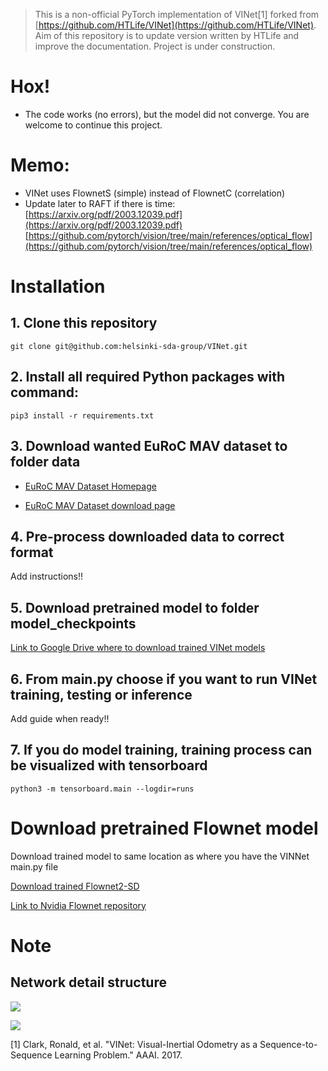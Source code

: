 

> This is a non-official PyTorch implementation of VINet[1] forked from [https://github.com/HTLife/VINet](https://github.com/HTLife/VINet). Aim of this repository is to update version written by HTLife and improve the documentation. Project is under construction.

# Hox!

- The code works (no errors), but the model did not converge. You are welcome to continue this project.

# Memo:

- VINet uses FlownetS (simple) instead of FlownetC (correlation)
- Update later to RAFT if there is time: [https://arxiv.org/pdf/2003.12039.pdf](https://arxiv.org/pdf/2003.12039.pdf) [https://github.com/pytorch/vision/tree/main/references/optical_flow](https://github.com/pytorch/vision/tree/main/references/optical_flow)

# Installation

## 1. Clone this repository

```
git clone git@github.com:helsinki-sda-group/VINet.git
```

## 2. Install all required Python packages with command:

```
pip3 install -r requirements.txt
```

## 3. Download wanted EuRoC MAV dataset to folder data

- [EuRoC MAV Dataset Homepage](https://projects.asl.ethz.ch/datasets/doku.php?id=kmavvisualinertialdatasets#available_data)

- [EuRoC MAV Dataset download page](http://robotics.ethz.ch/~asl-datasets/ijrr_euroc_mav_dataset/)

## 4. Pre-process downloaded data to correct format

Add instructions!!

## 5. Download pretrained model to folder model_checkpoints

[Link to Google Drive where to download trained VINet models](https://drive.google.com/drive/folders/1YesyMdkfIF-S8udJVCJTXpGbZG_yyEyw?usp=sharing)

## 6. From main.py choose if you want to run VINet training, testing or inference

Add guide when ready!!

## 7. If you do model training, training process can be visualized with tensorboard

```
python3 -m tensorboard.main --logdir=runs
```

# Download pretrained Flownet model

Download trained model to same location as where you have the VINNet main.py file

[Download trained Flownet2-SD](https://drive.google.com/file/d/1QW03eyYG_vD-dT-Mx4wopYvtPu_msTKn/view?usp=sharing)

[Link to Nvidia Flownet repository](https://github.com/NVIDIA/flownet2-pytorch)


# Note
## Network detail structure
![](./doc_fig/vinet.png)

![](./doc_fig/se3_def.png)



[1] Clark, Ronald, et al. "VINet: Visual-Inertial Odometry as a Sequence-to-Sequence Learning Problem." AAAI. 2017.
